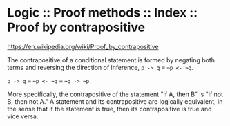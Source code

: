# Logic :: Proof methods :: Index :: Proof by contrapositive

https://en.wikipedia.org/wiki/Proof_by_contrapositive

The contrapositive of a conditional statement is formed by negating both terms and reversing the direction of inference, `p -> q` ≡ `¬p <- ¬q`.

`p -> q` ≡ `¬p <- ¬q` ≡ `¬q -> ¬p`

More specifically, the contrapositive of the statement "if A, then B" is "if not B, then not A." A statement and its contrapositive are logically equivalent, in the sense that if the statement is true, then its contrapositive is true and vice versa.
